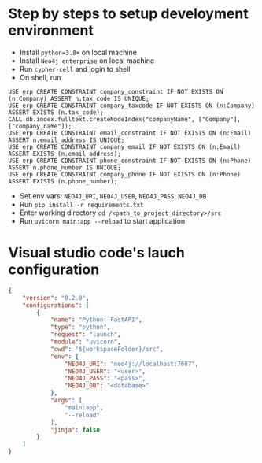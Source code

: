 # Step by steps to setup develoyment environment

* Install `python=3.8+` on local machine
* Install `Neo4j enterprise` on local machine
* Run `cypher-cell` and login to shell
* On shell, run 
```cypher
USE erp CREATE CONSTRAINT company_constraint IF NOT EXISTS ON (n:Company) ASSERT n.tax_code IS UNIQUE;
USE erp CREATE CONSTRAINT company_taxcode IF NOT EXISTS ON (n:Company) ASSERT EXISTS (n.tax_code);
CALL db.index.fulltext.createNodeIndex("companyName", ["Company"], ["company_name"]);
USE erp CREATE CONSTRAINT email_constraint IF NOT EXISTS ON (n:Email) ASSERT n.email_address IS UNIQUE;
USE erp CREATE CONSTRAINT company_email IF NOT EXISTS ON (n:Email) ASSERT EXISTS (n.email_address);
USE erp CREATE CONSTRAINT phone_constraint IF NOT EXISTS ON (n:Phone) ASSERT n.phone_number IS UNIQUE;
USE erp CREATE CONSTRAINT company_phone IF NOT EXISTS ON (n:Phone) ASSERT EXISTS (n.phone_number);
```
* Set env vars: `NEO4J_URI`, `NEO4J_USER`, `NEO4J_PASS`, `NEO4J_DB`
* Run `pip install -r requirements.txt`
* Enter working directory `cd /<path_to_project_directory>/src`
* Run `uvicorn main:app --reload` to start application

# Visual studio code's lauch configuration

```json
{
    "version": "0.2.0",
    "configurations": [
        {
            "name": "Python: FastAPI",
            "type": "python",
            "request": "launch",
            "module": "uvicorn",
            "cwd": "${workspaceFolder}/src",
            "env": {
                "NEO4J_URI": "neo4j://localhost:7687",
                "NEO4J_USER": "<user>",
                "NEO4J_PASS": "<pass>",
                "NEO4J_DB": "<database>"
            },
            "args": [
                "main:app",
                "--reload"
            ],
            "jinja": false
        }
    ]
}
```